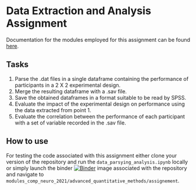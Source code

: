# Data Extraction and Analysis Assignment 

Documentation for the modules employed for this assignment can be found [here](https://htmlpreview.github.io/?https://github.com/vb690/modules_comp_neuro_2021/blob/main/advanced_quantitative_methods/assignement/docs/modules/index.html).

## Tasks

1. Parse the .dat files in a single dataframe containing the performance of participants in a 2 X 2 experimental design.
2. Merge the resulting dataframe with a .sav file.
3. Save the obtained dataframes in a format suitable to be read by SPSS.
4. Evaluate the impact of the experimental design on performance using the data extracted from point 1.
5. Evaluate the correlation between the performance of each participant with a set of variable recorded in the .sav file.

## How to use

For testing the code associated with this assignment either clone your version of the repository and run the `data_parsying_analysis.ipynb` locally or simply launch the binder [![Binder](https://mybinder.org/badge_logo.svg)](https://mybinder.org/v2/gh/vb690/modules_comp_neuro_2021/HEAD) image associated with the repository and navigate to `modules_comp_neuro_2021/advanced_quantitative_methods/assignement`.
